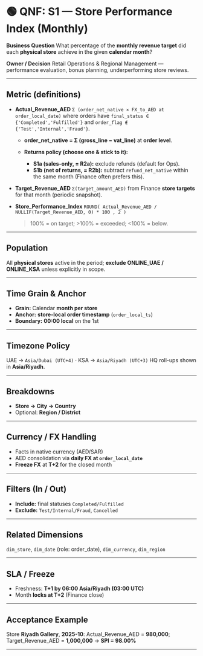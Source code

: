 # 🟢 QNF: S1 — Store Performance Index (Monthly)

**Business Question**
What percentage of the **monthly revenue target** did each **physical store** achieve in the given **calendar month**?

**Owner / Decision**
Retail Operations & Regional Management — performance evaluation, bonus planning, underperforming store reviews.

---

## Metric (definitions)

* **Actual_Revenue_AED**
  `Σ (order_net_native × FX_to_AED at order_local_date)`
  where orders have `final_status ∈ {'Completed','Fulfilled'}` and `order_flag ∉ {'Test','Internal','Fraud'}`.

  * **order_net_native = Σ (gross_line − vat_line)** at **order level**.
  * **Returns policy (choose one & stick to it):**

    * **S1a (sales-only, = R2a):** exclude refunds (default for Ops).
    * **S1b (net of returns, = R2b):** subtract `refund_net_native` within the same month (Finance often prefers this).

* **Target_Revenue_AED**
  `Σ(target_amount_AED)` from Finance **store targets** for that month (periodic snapshot).

* **Store_Performance_Index**
  `ROUND( Actual_Revenue_AED / NULLIF(Target_Revenue_AED, 0) * 100 , 2 )`

  > 100% = on target; >100% = exceeded; <100% = below.

---

## Population

All **physical stores** active in the period; **exclude ONLINE_UAE / ONLINE_KSA** unless explicitly in scope.

---

## Time Grain & Anchor

* **Grain:** Calendar **month per store**
* **Anchor:** **store-local order timestamp** (`order_local_ts`)
* **Boundary:** **00:00 local** on the 1st

---

## Timezone Policy

UAE → `Asia/Dubai (UTC+4)` · KSA → `Asia/Riyadh (UTC+3)`
HQ roll-ups shown in **Asia/Riyadh**.

---

## Breakdowns

* **Store → City → Country**
* Optional: **Region / District**

---

## Currency / FX Handling

* Facts in native currency (AED/SAR)
* AED consolidation via **daily FX at `order_local_date`**
* **Freeze FX** at **T+2** for the closed month

---

## Filters (In / Out)

* **Include:** final statuses `Completed/Fulfilled`
* **Exclude:** `Test/Internal/Fraud`, `Cancelled`

---

## Related Dimensions

`dim_store`, `dim_date` (role: order_date), `dim_currency`, `dim_region`

---

## SLA / Freeze

* Freshness: **T+1 by 06:00 Asia/Riyadh (03:00 UTC)**
* Month **locks at T+2** (Finance close)

---

## Acceptance Example

Store **Riyadh Gallery**, **2025-10**:
Actual_Revenue_AED = **980,000**; Target_Revenue_AED = **1,000,000** → **SPI = 98.00%**

---

